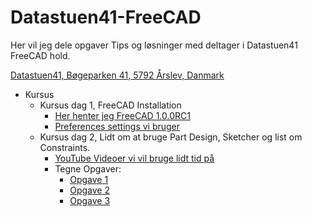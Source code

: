 # Datastuen41-FreeCAD

Her vil jeg dele opgaver Tips og løsninger med deltager i Datastuen41 FreeCAD hold.

[Datastuen41,
Bøgeparken 41,
5792 Årslev,
Danmark](https://maps.app.goo.gl/i1MGUUs6uD3a9bza9)

* Kursus
  * Kursus dag 1, FreeCAD Installation
    * [Her henter jeg FreeCAD 1.0.0RC1](https://github.com/FreeCAD/FreeCAD/releases/tag/1.0rc1)
    * [Preferences settings vi bruger](./Preferences.md)
  * Kursus dag 2, Lidt om at bruge Part Design, Sketcher og list om Constraints.
    * [YouTube Videoer vi vil bruge lidt tid på](./YouTube_Video_Links.md)
    * Tegne Opgaver:
      * [Opgave 1](./Opgaver/Opgave_1.0.0.md)
      * [Opgave 2](./Opgaver/)
      * [Opgave 3](./Opgaver/)
